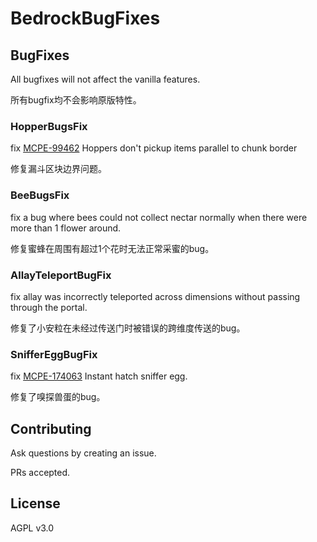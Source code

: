 # BedrockBugFixes

## BugFixes

All bugfixes will not affect the vanilla features.

所有bugfix均不会影响原版特性。

### HopperBugsFix

fix [MCPE-99462](https://bugs.mojang.com/browse/MCPE-99462) Hoppers don't pickup items parallel to chunk border

修复漏斗区块边界问题。

### BeeBugsFix

fix a bug where bees could not collect nectar normally when there were more than 1 flower around.

修复蜜蜂在周围有超过1个花时无法正常采蜜的bug。

### AllayTeleportBugFix

fix allay was incorrectly teleported across dimensions without passing through the portal.

修复了小安粒在未经过传送门时被错误的跨维度传送的bug。

### SnifferEggBugFix

fix [MCPE-174063](https://bugs.mojang.com/browse/MCPE-174063) Instant hatch sniffer egg.

修复了嗅探兽蛋的bug。

## Contributing

Ask questions by creating an issue.

PRs accepted.

## License

AGPL v3.0
